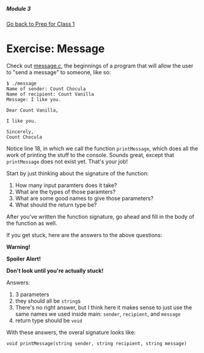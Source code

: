 ##### Module 3
[Go back to Prep for Class 1](../../class1-prep)
# Exercise: Message

Check out <a href="message.c" target="_blank">message.c</a>, the beginnings of a program that will allow the user to 
"send a message" to someone, like so:
```
$ ./message
Name of sender: Count Chocula
Name of recipient: Count Vanilla
Message: I like you.

Dear Count Vanilla,

I like you.

Sincerely, 
Count Chocula
```

Notice line 18, in which we call the function `printMessage`, which does all the work of printing the stuff to the console. 
Sounds great, except that `printMessage` does not exist yet. That's your job! 

Start by just thinking about the signature of the function:

1. How many input paramters does it take?
2. What are the types of those paramters?
3. What are some good names to give those parameters?
4. What should the return type be?

After you've written the function signature, go ahead and fill in the body of the function as well.

If you get stuck, here are the answers to the above questions:

**Warning!**


**Spoiler Alert!**


**Don't look until you're actually stuck!**


Answers:

1. 3 parameters
2. they should all be `string`s
3. There's no right answer, but I think here it makes sense to just use the same names we used inside main: `sender`, `recipient`, and `message`
4. return type should be `void`

With these answers, the overal signature looks like:
```
void printMessage(string sender, string recipient, string message)
```
